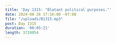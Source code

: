 ```yaml
---
title: 'Day 1315: "Blatant political purposes."'
date: 2024-08-26 17:16:00 -07:00
file: "/uploads/B1315.mp3"
post: Day 1315
duration: '00:05:21'
length: 3720854
---
```


